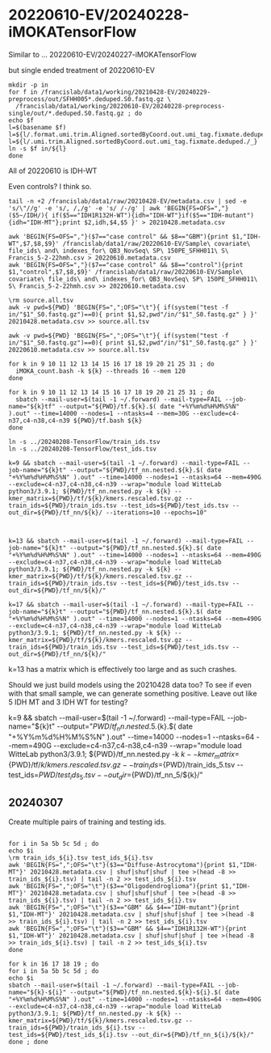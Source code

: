 
#	20220610-EV/20240228-iMOKATensorFlow

Similar to ...
20220610-EV/20240227-iMOKATensorFlow

but single ended treatment of 20220610-EV



```
mkdir -p in
for f in /francislab/data1/working/20210428-EV/20240229-preprocess/out/SFHH005*.deduped.S0.fastq.gz \
  /francislab/data1/working/20220610-EV/20240228-preprocess-single/out/*.deduped.S0.fastq.gz ; do
echo $f
l=$(basename $f)
l=${l/.format.umi.trim.Aligned.sortedByCoord.out.umi_tag.fixmate.deduped./_}
l=${l/.umi.trim.Aligned.sortedByCoord.out.umi_tag.fixmate.deduped./_}
ln -s $f in/${l}
done
```



All of 20220610 is IDH-WT

Even controls? I think so.

```
tail -n +2 /francislab/data1/raw/20210428-EV/metadata.csv | sed -e 's/\"//g' -e 's/, /,/g' -e 's/ /-/g' | awk 'BEGIN{FS=OFS=","}($5~/IDH/){ if($5=="IDH1R132H-WT"){idh="IDH-WT"}if($5=="IDH-mutant"){idh="IDH-MT"};print $2,idh,$4,$5 }' > 20210428.metadata.csv

awk 'BEGIN{FS=OFS=","}($7=="case control" && $8=="GBM"){print $1,"IDH-WT",$7,$8,$9}' /francislab/data1/raw/20220610-EV/Sample\ covariate\ file_ids\ and\ indexes_for\ QB3_NovSeq\ SP\ 150PE_SFHH011\ S\ Francis_5-2-22hmh.csv > 20220610.metadata.csv
awk 'BEGIN{FS=OFS=","}($7=="case control" && $8=="control"){print $1,"control",$7,$8,$9}' /francislab/data1/raw/20220610-EV/Sample\ covariate\ file_ids\ and\ indexes_for\ QB3_NovSeq\ SP\ 150PE_SFHH011\ S\ Francis_5-2-22hmh.csv >> 20220610.metadata.csv
```


```
\rm source.all.tsv
awk -v pwd=${PWD} 'BEGIN{FS=",";OFS="\t"}{ if(system("test -f in/"$1"_S0.fastq.gz")==0){ print $1,$2,pwd"/in/"$1"_S0.fastq.gz" } }' 20210428.metadata.csv >> source.all.tsv

awk -v pwd=${PWD} 'BEGIN{FS=",";OFS="\t"}{ if(system("test -f in/"$1"_S0.fastq.gz")==0){ print $1,$2,pwd"/in/"$1"_S0.fastq.gz" } }' 20220610.metadata.csv >> source.all.tsv
```


```
for k in 9 10 11 12 13 14 15 16 17 18 19 20 21 25 31 ; do
  iMOKA_count.bash -k ${k} --threads 16 --mem 120
done
```




```
for k in 9 10 11 12 13 14 15 16 17 18 19 20 21 25 31 ; do
  sbatch --mail-user=$(tail -1 ~/.forward) --mail-type=FAIL --job-name="${k}tf" --output="${PWD}/tf.${k}.$( date "+%Y%m%d%H%M%S%N" ).out" --time=14000 --nodes=1 --ntasks=4 --mem=30G --exclude=c4-n37,c4-n38,c4-n39 ${PWD}/tf.bash ${k}
done
```




```
ln -s ../20240208-TensorFlow/train_ids.tsv
ln -s ../20240208-TensorFlow/test_ids.tsv
```



```
k=9 && sbatch --mail-user=$(tail -1 ~/.forward) --mail-type=FAIL --job-name="${k}t" --output="${PWD}/tf_nn.nested.${k}.$( date "+%Y%m%d%H%M%S%N" ).out" --time=14000 --nodes=1 --ntasks=64 --mem=490G --exclude=c4-n37,c4-n38,c4-n39 --wrap="module load WitteLab python3/3.9.1; ${PWD}/tf_nn.nested.py -k ${k} --kmer_matrix=${PWD}/tf/${k}/kmers.rescaled.tsv.gz --train_ids=${PWD}/train_ids.tsv --test_ids=${PWD}/test_ids.tsv --out_dir=${PWD}/tf_nn/${k}/ --iterations=10 --epochs=10"



k=13 && sbatch --mail-user=$(tail -1 ~/.forward) --mail-type=FAIL --job-name="${k}t" --output="${PWD}/tf_nn.nested.${k}.$( date "+%Y%m%d%H%M%S%N" ).out" --time=14000 --nodes=1 --ntasks=64 --mem=490G --exclude=c4-n37,c4-n38,c4-n39 --wrap="module load WitteLab python3/3.9.1; ${PWD}/tf_nn.nested.py -k ${k} --kmer_matrix=${PWD}/tf/${k}/kmers.rescaled.tsv.gz --train_ids=${PWD}/train_ids.tsv --test_ids=${PWD}/test_ids.tsv --out_dir=${PWD}/tf_nn/${k}/"

k=17 && sbatch --mail-user=$(tail -1 ~/.forward) --mail-type=FAIL --job-name="${k}t" --output="${PWD}/tf_nn.nested.${k}.$( date "+%Y%m%d%H%M%S%N" ).out" --time=14000 --nodes=1 --ntasks=64 --mem=490G --exclude=c4-n37,c4-n38,c4-n39 --wrap="module load WitteLab python3/3.9.1; ${PWD}/tf_nn.nested.py -k ${k} --kmer_matrix=${PWD}/tf/${k}/kmers.rescaled.tsv.gz --train_ids=${PWD}/train_ids.tsv --test_ids=${PWD}/test_ids.tsv --out_dir=${PWD}/tf_nn/${k}/"
```



k=13 has a matrix which is effectively too large and as such crashes.










Should we just build models using the 20210428 data too? To see if even with that small sample, we can generate something positive.  Leave out like 5 IDH MT and 3 IDH WT for testing?



k=9 && sbatch --mail-user=$(tail -1 ~/.forward) --mail-type=FAIL --job-name="${k}t" --output="${PWD}/tf_nn.nested.5.${k}.$( date "+%Y%m%d%H%M%S%N" ).out" --time=14000 --nodes=1 --ntasks=64 --mem=490G --exclude=c4-n37,c4-n38,c4-n39 --wrap="module load WitteLab python3/3.9.1; ${PWD}/tf_nn.nested.py -k ${k} --kmer_matrix=${PWD}/tf/${k}/kmers.rescaled.tsv.gz --train_ids=${PWD}/train_ids_5.tsv --test_ids=${PWD}/test_ids_5.tsv --out_dir=${PWD}/tf_nn_5/${k}/"









##	20240307

Create multiple pairs of training and testing ids.


```

for i in 5a 5b 5c 5d ; do
echo $i
\rm train_ids_${i}.tsv test_ids_${i}.tsv
awk 'BEGIN{FS=",";OFS="\t"}($3=="Diffuse-Astrocytoma"){print $1,"IDH-MT"}' 20210428.metadata.csv | shuf|shuf|shuf | tee >(head -8 >> train_ids_${i}.tsv) | tail -n 2 >> test_ids_${i}.tsv
awk 'BEGIN{FS=",";OFS="\t"}($3=="Oligodendroglioma"){print $1,"IDH-MT"}' 20210428.metadata.csv | shuf|shuf|shuf | tee >(head -8 >> train_ids_${i}.tsv) | tail -n 2 >> test_ids_${i}.tsv
awk 'BEGIN{FS=",";OFS="\t"}($3=="GBM" && $4=="IDH-mutant"){print $1,"IDH-MT"}' 20210428.metadata.csv | shuf|shuf|shuf | tee >(head -8 >> train_ids_${i}.tsv) | tail -n 2 >> test_ids_${i}.tsv
awk 'BEGIN{FS=",";OFS="\t"}($3=="GBM" && $4=="IDH1R132H-WT"){print $1,"IDH-WT"}' 20210428.metadata.csv | shuf|shuf|shuf | tee >(head -8 >> train_ids_${i}.tsv) | tail -n 2 >> test_ids_${i}.tsv
done
```


```
for k in 16 17 18 19 ; do
for i in 5a 5b 5c 5d ; do
echo $i
sbatch --mail-user=$(tail -1 ~/.forward) --mail-type=FAIL --job-name="${k}-${i}" --output="${PWD}/tf_nn.nested.${k}-${i}.$( date "+%Y%m%d%H%M%S%N" ).out" --time=14000 --nodes=1 --ntasks=64 --mem=490G --exclude=c4-n37,c4-n38,c4-n39 --wrap="module load WitteLab python3/3.9.1; ${PWD}/tf_nn.nested.py -k ${k} --kmer_matrix=${PWD}/tf/${k}/kmers.rescaled.tsv.gz --train_ids=${PWD}/train_ids_${i}.tsv --test_ids=${PWD}/test_ids_${i}.tsv --out_dir=${PWD}/tf_nn_${i}/${k}/"
done ; done
```




